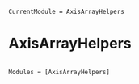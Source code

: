 ```@meta
CurrentModule = AxisArrayHelpers
```

# AxisArrayHelpers

```@index
```

```@autodocs
Modules = [AxisArrayHelpers]
```
